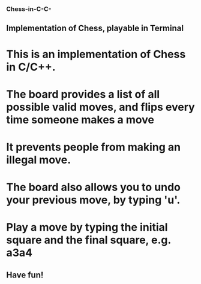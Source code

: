 ### Chess-in-C-C-
## Implementation of Chess, playable in Terminal


# This is an implementation of Chess in C/C++. 
# The board provides a list of all possible valid moves, and flips every time someone makes a move
# It prevents people from making an illegal move. 
# The board also allows you to undo your previous move, by typing 'u'.
# Play a move by typing the initial square and the final square, e.g. a3a4

## Have fun!
